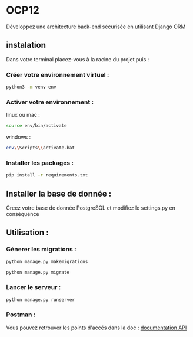 # OCP12

Développez une architecture back-end sécurisée en utilisant Django ORM

## instalation

Dans votre terminal placez-vous à la racine du projet puis :

### Créer votre environnement virtuel :


```bash
python3 -m venv env
```

### Activer votre environnement :

linux ou mac :
```bash
source env/bin/activate
```

windows :

```bash
env\\Scripts\\activate.bat
```

### Installer les packages :

```bash
pip install -r requirements.txt
```

## Installer la base de donnée :

Creez votre base de donnée PostgreSQL et modifiez le settings.py en conséquence

## Utilisation :

### Génerer les migrations :

```bash
python manage.py makemigrations
```
```bash
python manage.py migrate
```

### Lancer le serveur :

```bash
python manage.py runserver
```

### Postman :

Vous pouvez retrouver les points d'accés dans la doc :
[documentation API](https://documenter.getpostman.com/view/15931927/2s93z584Fb)

